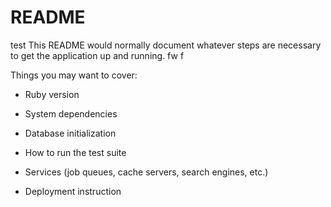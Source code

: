  # README
 test
This README would normally document whatever steps are necessary to get the
application up and running. fw f

Things you may want to cover:

* Ruby version
* System dependencies



* Database initialization

* How to run the test suite

* Services (job queues, cache servers, search engines, etc.)

* Deployment instruction
